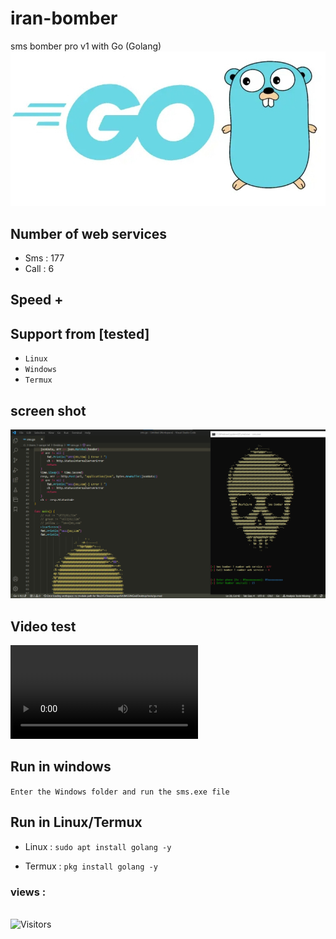 # iran-bomber
sms bomber pro v1 with Go (Golang)
<img src="screen/Screenshot_20230815-000720_Chrome.jpg">

## Number of web services 

- Sms : 177
- Call : 6

## Speed +

## Support from [tested]
- `Linux`
- `Windows`
- `Termux`

## screen shot

<img src="screen/IMG_20230815_002517_499.png">


## Video test

<video> <source src="https://www.mp4.ir/Video?Watch=271347-309058022"></video>

## Run in windows

`Enter the Windows folder and run the sms.exe file`

## Run in Linux/Termux

- Linux : ```sudo apt install golang -y```

- Termux : ```pkg install golang -y ```

<h3>views :</h3>
<br>
<img src="https://profile-counter.glitch.me/esfelurm/count.svg" alt="Visitors">
 

